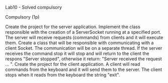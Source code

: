 Lab10 - Solved compulsory


Compulsory (1p)

Create the project for the server application.
Implement the class responsible with the creation of a ServerSocket running at a specified port. The server will receive requests (commands) from clients and it will execute them.
Create a class that will be responsible with communicating with a client Socket. The communication will be on a separate thread. If the server receives the command stop it will stop and will return to the client the respons "Server stopped", otherwise it return: "Server received the request ... ".
Create the project for the client application.
A client will read commands from the keyboard and it will send them to the server. The client stops when it reads from the keyboard the string "exit".